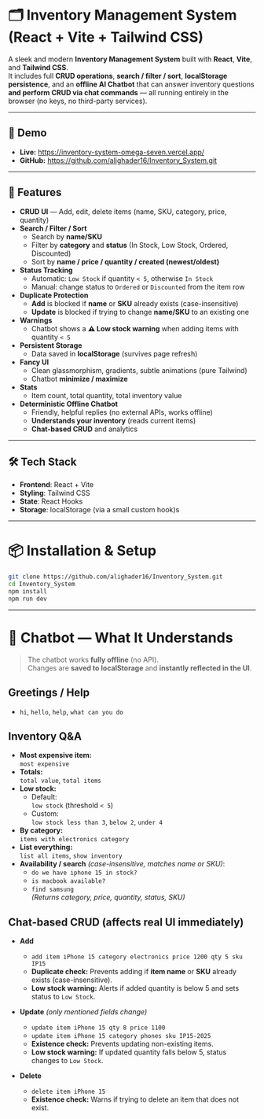 # 🗂 Inventory Management System (React + Vite + Tailwind CSS)

A sleek and modern **Inventory Management System** built with **React**, **Vite**, and **Tailwind CSS**.  
It includes full **CRUD operations**, **search / filter / sort**, **localStorage persistence**, and an **offline AI Chatbot** that can answer inventory questions **and perform CRUD via chat commands** — all running entirely in the browser (no keys, no third-party services).

---

## 🔗 Demo

- **Live:** https://inventory-system-omega-seven.vercel.app/
- **GitHub:** https://github.com/alighader16/Inventory_System.git

---

## 🚀 Features

- **CRUD UI** — Add, edit, delete items (name, SKU, category, price, quantity)
- **Search / Filter / Sort**
  - Search by **name/SKU**
  - Filter by **category** and **status** (In Stock, Low Stock, Ordered, Discounted)
  - Sort by **name / price / quantity / created (newest/oldest)**
- **Status Tracking**
  - Automatic: `Low Stock` if quantity `< 5`, otherwise `In Stock`
  - Manual: change status to `Ordered` or `Discounted` from the item row
- **Duplicate Protection**
  - **Add** is blocked if **name** or **SKU** already exists (case-insensitive)
  - **Update** is blocked if trying to change **name/SKU** to an existing one
- **Warnings**
  - Chatbot shows a **⚠️ Low stock warning** when adding items with quantity `< 5`
- **Persistent Storage**
  - Data saved in **localStorage** (survives page refresh)
- **Fancy UI**
  - Clean glassmorphism, gradients, subtle animations (pure Tailwind)
  - Chatbot **minimize / maximize**
- **Stats**
  - Item count, total quantity, total inventory value
- **Deterministic Offline Chatbot**
  - Friendly, helpful replies (no external APIs, works offline)
  - **Understands your inventory** (reads current items)
  - **Chat-based CRUD** and analytics

---

## 🛠 Tech Stack

- **Frontend**: React + Vite
- **Styling**: Tailwind CSS
- **State**: React Hooks
- **Storage**: localStorage (via a small custom hook)s

---

# 📦 Installation & Setup

```bash
git clone https://github.com/alighader16/Inventory_System.git
cd Inventory_System
npm install
npm run dev
```

---

# 🤖 Chatbot — What It Understands

> The chatbot works **fully offline** (no API).  
> Changes are **saved to localStorage** and **instantly reflected in the UI**.

## Greetings / Help

- `hi`, `hello`, `help`, `what can you do`

## Inventory Q&A

- **Most expensive item:**  
  `most expensive`
- **Totals:**  
  `total value`, `total items`
- **Low stock:**
  - Default:  
    `low stock` (threshold `< 5`)
  - Custom:  
    `low stock less than 3`, `below 2`, `under 4`
- **By category:**  
  `items with electronics category`
- **List everything:**  
  `list all items`, `show inventory`
- **Availability / search** _(case-insensitive, matches name or SKU)_:
  - `do we have iphone 15 in stock?`
  - `is macbook available?`
  - `find samsung`  
    _(Returns category, price, quantity, status, SKU)_

## Chat-based CRUD (affects real UI immediately)

- **Add**

  - `add item iPhone 15 category electronics price 1200 qty 5 sku IP15`
  - **Duplicate check:** Prevents adding if **item name** or **SKU** already exists (case-insensitive).
  - **Low stock warning:** Alerts if added quantity is below 5 and sets status to `Low Stock`.

- **Update** _(only mentioned fields change)_

  - `update item iPhone 15 qty 8 price 1100`
  - `update item iPhone 15 category phones sku IP15-2025`
  - **Existence check:** Prevents updating non-existing items.
  - **Low stock warning:** If updated quantity falls below 5, status changes to `Low Stock`.

- **Delete**
  - `delete item iPhone 15`
  - **Existence check:** Warns if trying to delete an item that does not exist.
